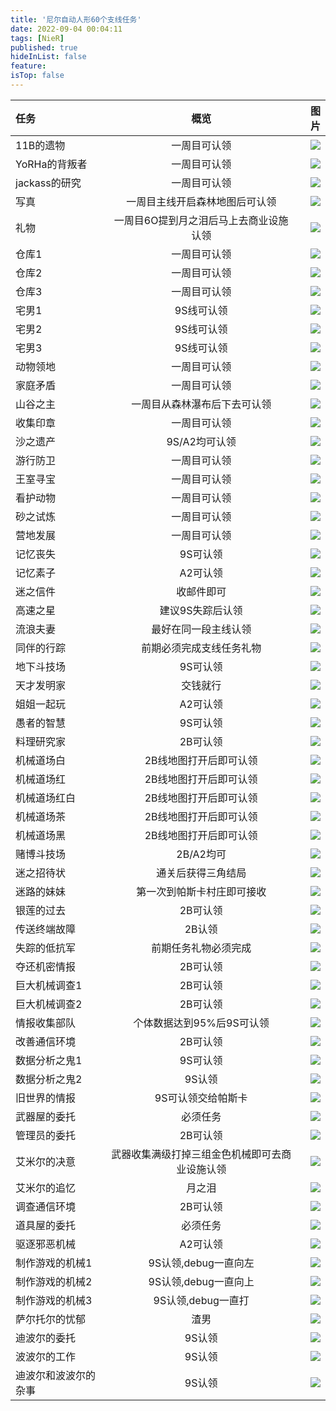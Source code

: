 ```yaml
---
title: '尼尔自动人形60个支线任务'
date: 2022-09-04 00:04:11
tags: [NieR]
published: true
hideInList: false
feature: 
isTop: false
---
```


|任务|概览|图片|
|:---|:---:|---:|
|11B的遗物|一周目可认领|![](https://raw.githubusercontent.com/zhangyiming748/zhangyiming748.github.io/master/img/NieR%E6%94%AF%E7%BA%BF%E4%BB%BB%E5%8A%A1/11B%E7%9A%84%E9%81%97%E7%89%A9.webp)|
|YoRHa的背叛者|一周目可认领|![](https://raw.githubusercontent.com/zhangyiming748/zhangyiming748.github.io/master/img/NieR%E6%94%AF%E7%BA%BF%E4%BB%BB%E5%8A%A1/YoRHa%E7%9A%84%E8%83%8C%E5%8F%9B%E8%80%85.webp)|
|jackass的研究|一周目可认领|![](https://raw.githubusercontent.com/zhangyiming748/zhangyiming748.github.io/master/img/NieR%E6%94%AF%E7%BA%BF%E4%BB%BB%E5%8A%A1/jackass%E7%9A%84%E7%A0%94%E7%A9%B6.webp)|
|写真|一周目主线开启森林地图后可认领|![](https://raw.githubusercontent.com/zhangyiming748/zhangyiming748.github.io/master/img/NieR%E6%94%AF%E7%BA%BF%E4%BB%BB%E5%8A%A1/%E5%86%99%E7%9C%9F.webp)|
|礼物|一周目6O提到月之泪后马上去商业设施认领|![](https://raw.githubusercontent.com/zhangyiming748/zhangyiming748.github.io/master/img/NieR%E6%94%AF%E7%BA%BF%E4%BB%BB%E5%8A%A1/%E7%A4%BC%E7%89%A9.webp)|
|仓库1|一周目可认领|![](https://raw.githubusercontent.com/zhangyiming748/zhangyiming748.github.io/master/img/NieR%E6%94%AF%E7%BA%BF%E4%BB%BB%E5%8A%A1/%E4%BB%93%E5%BA%931.webp)|
|仓库2|一周目可认领|![](https://raw.githubusercontent.com/zhangyiming748/zhangyiming748.github.io/master/img/NieR%E6%94%AF%E7%BA%BF%E4%BB%BB%E5%8A%A1/%E4%BB%93%E5%BA%932.webp)|
|仓库3|一周目可认领|![](https://raw.githubusercontent.com/zhangyiming748/zhangyiming748.github.io/master/img/NieR%E6%94%AF%E7%BA%BF%E4%BB%BB%E5%8A%A1/%E4%BB%93%E5%BA%933.webp)|
|宅男1|9S线可认领|![](https://raw.githubusercontent.com/zhangyiming748/zhangyiming748.github.io/master/img/NieR%E6%94%AF%E7%BA%BF%E4%BB%BB%E5%8A%A1/%E5%AE%85%E7%94%B71.webp)|
|宅男2|9S线可认领|![](https://raw.githubusercontent.com/zhangyiming748/zhangyiming748.github.io/master/img/NieR%E6%94%AF%E7%BA%BF%E4%BB%BB%E5%8A%A1/%E5%AE%85%E7%94%B72.webp)|
|宅男3|9S线可认领|![](https://raw.githubusercontent.com/zhangyiming748/zhangyiming748.github.io/master/img/NieR%E6%94%AF%E7%BA%BF%E4%BB%BB%E5%8A%A1/%E5%AE%85%E7%94%B73.webp)|
|动物领地|一周目可认领|![](https://raw.githubusercontent.com/zhangyiming748/zhangyiming748.github.io/master/img/NieR%E6%94%AF%E7%BA%BF%E4%BB%BB%E5%8A%A1/%E5%8A%A8%E7%89%A9%E9%A2%86%E5%9C%B0.webp)|
|家庭矛盾|一周目可认领|![](https://raw.githubusercontent.com/zhangyiming748/zhangyiming748.github.io/master/img/NieR%E6%94%AF%E7%BA%BF%E4%BB%BB%E5%8A%A1/%E5%AE%B6%E5%BA%AD%E7%9F%9B%E7%9B%BE.webp)|
|山谷之主|一周目从森林瀑布后下去可认领|![](https://raw.githubusercontent.com/zhangyiming748/zhangyiming748.github.io/master/img/NieR%E6%94%AF%E7%BA%BF%E4%BB%BB%E5%8A%A1/%E5%B1%B1%E8%B0%B7%E4%B9%8B%E4%B8%BB.webp)|
|收集印章|一周目可认领|![](https://raw.githubusercontent.com/zhangyiming748/zhangyiming748.github.io/master/img/NieR%E6%94%AF%E7%BA%BF%E4%BB%BB%E5%8A%A1/%E6%94%B6%E9%9B%86%E5%8D%B0%E7%AB%A0.webp)|
|沙之遗产|9S/A2均可认领|![](https://raw.githubusercontent.com/zhangyiming748/zhangyiming748.github.io/master/img/NieR%E6%94%AF%E7%BA%BF%E4%BB%BB%E5%8A%A1/%E6%B2%99%E4%B9%8B%E9%81%97%E4%BA%A7.webp)|
|游行防卫|一周目可认领|![](https://raw.githubusercontent.com/zhangyiming748/zhangyiming748.github.io/master/img/NieR%E6%94%AF%E7%BA%BF%E4%BB%BB%E5%8A%A1/%E6%B8%B8%E8%A1%8C%E9%98%B2%E5%8D%AB.webp)|
|王室寻宝|一周目可认领|![](https://raw.githubusercontent.com/zhangyiming748/zhangyiming748.github.io/master/img/NieR%E6%94%AF%E7%BA%BF%E4%BB%BB%E5%8A%A1/%E7%8E%8B%E5%AE%A4%E5%AF%BB%E5%AE%9D.webp)|
|看护动物|一周目可认领|![](https://raw.githubusercontent.com/zhangyiming748/zhangyiming748.github.io/master/img/NieR%E6%94%AF%E7%BA%BF%E4%BB%BB%E5%8A%A1/%E7%9C%8B%E6%8A%A4%E5%8A%A8%E7%89%A9.webp)|
|砂之试炼|一周目可认领|![](https://raw.githubusercontent.com/zhangyiming748/zhangyiming748.github.io/master/img/NieR%E6%94%AF%E7%BA%BF%E4%BB%BB%E5%8A%A1/%E7%A0%82%E4%B9%8B%E8%AF%95%E7%82%BC.webp)|
|营地发展|一周目可认领|![](https://raw.githubusercontent.com/zhangyiming748/zhangyiming748.github.io/master/img/NieR%E6%94%AF%E7%BA%BF%E4%BB%BB%E5%8A%A1/%E8%90%A5%E5%9C%B0%E5%8F%91%E5%B1%95.webp)|
|记忆丧失|9S可认领|![](https://raw.githubusercontent.com/zhangyiming748/zhangyiming748.github.io/master/img/NieR%E6%94%AF%E7%BA%BF%E4%BB%BB%E5%8A%A1/%E8%AE%B0%E5%BF%86%E4%B8%A7%E5%A4%B1.webp)|
|记忆素子|A2可认领|![](https://raw.githubusercontent.com/zhangyiming748/zhangyiming748.github.io/master/img/NieR%E6%94%AF%E7%BA%BF%E4%BB%BB%E5%8A%A1/%E8%AE%B0%E5%BF%86%E7%B4%A0%E5%AD%90.webp)|
|迷之信件|收邮件即可|![](https://raw.githubusercontent.com/zhangyiming748/zhangyiming748.github.io/master/img/NieR%E6%94%AF%E7%BA%BF%E4%BB%BB%E5%8A%A1/%E8%BF%B7%E4%B9%8B%E4%BF%A1%E4%BB%B6.webp)|
|高速之星|建议9S失踪后认领|![](https://raw.githubusercontent.com/zhangyiming748/zhangyiming748.github.io/master/img/NieR%E6%94%AF%E7%BA%BF%E4%BB%BB%E5%8A%A1/%E9%AB%98%E9%80%9F%E4%B9%8B%E6%98%9F.webp)|
|流浪夫妻|最好在同一段主线认领|![](https://raw.githubusercontent.com/zhangyiming748/zhangyiming748.github.io/master/img/NieR%E6%94%AF%E7%BA%BF%E4%BB%BB%E5%8A%A1/%E6%B5%81%E6%B5%AA%E5%A4%AB%E5%A6%BB1.webp)|
|同伴的行踪|前期必须完成支线任务礼物|![](https://raw.githubusercontent.com/zhangyiming748/zhangyiming748.github.io/master/img/NieR%E6%94%AF%E7%BA%BF%E4%BB%BB%E5%8A%A1/%E5%90%8C%E4%BC%B4%E7%9A%84%E8%A1%8C%E8%B8%AA.webp)|
|地下斗技场|9S可认领|![](https://raw.githubusercontent.com/zhangyiming748/zhangyiming748.github.io/master/img/NieR%E6%94%AF%E7%BA%BF%E4%BB%BB%E5%8A%A1/%E5%9C%B0%E4%B8%8B%E6%96%97%E6%8A%80%E5%9C%BA.webp)|
|天才发明家|交钱就行|![](https://raw.githubusercontent.com/zhangyiming748/zhangyiming748.github.io/master/img/NieR%E6%94%AF%E7%BA%BF%E4%BB%BB%E5%8A%A1/%E5%A4%A9%E6%89%8D%E5%8F%91%E6%98%8E%E5%AE%B6.webp)|
|姐姐一起玩|A2可认领|![](https://raw.githubusercontent.com/zhangyiming748/zhangyiming748.github.io/master/img/NieR%E6%94%AF%E7%BA%BF%E4%BB%BB%E5%8A%A1/%E5%A7%90%E5%A7%90%E4%B8%80%E8%B5%B7%E7%8E%A9.webp)|
|愚者的智慧|9S可认领|![](https://raw.githubusercontent.com/zhangyiming748/zhangyiming748.github.io/master/img/NieR%E6%94%AF%E7%BA%BF%E4%BB%BB%E5%8A%A1/%E6%84%9A%E8%80%85%E7%9A%84%E6%99%BA%E6%85%A7.webp)|
|料理研究家|2B可认领|![](https://raw.githubusercontent.com/zhangyiming748/zhangyiming748.github.io/master/img/NieR%E6%94%AF%E7%BA%BF%E4%BB%BB%E5%8A%A1/%E6%96%99%E7%90%86%E7%A0%94%E7%A9%B6%E5%AE%B6.webp)|
|机械道场白|2B线地图打开后即可认领|![](https://raw.githubusercontent.com/zhangyiming748/zhangyiming748.github.io/master/img/NieR%E6%94%AF%E7%BA%BF%E4%BB%BB%E5%8A%A1/%E6%9C%BA%E6%A2%B0%E9%81%93%E5%9C%BA%E7%99%BD.webp)|
|机械道场红|2B线地图打开后即可认领|![](https://raw.githubusercontent.com/zhangyiming748/zhangyiming748.github.io/master/img/NieR%E6%94%AF%E7%BA%BF%E4%BB%BB%E5%8A%A1/%E6%9C%BA%E6%A2%B0%E9%81%93%E5%9C%BA%E7%BA%A2.webp)|
|机械道场红白|2B线地图打开后即可认领|![](https://raw.githubusercontent.com/zhangyiming748/zhangyiming748.github.io/master/img/NieR%E6%94%AF%E7%BA%BF%E4%BB%BB%E5%8A%A1/%E6%9C%BA%E6%A2%B0%E9%81%93%E5%9C%BA%E7%BA%A2%E7%99%BD.webp)|
|机械道场茶|2B线地图打开后即可认领|![](https://raw.githubusercontent.com/zhangyiming748/zhangyiming748.github.io/master/img/NieR%E6%94%AF%E7%BA%BF%E4%BB%BB%E5%8A%A1/%E6%9C%BA%E6%A2%B0%E9%81%93%E5%9C%BA%E8%8C%B6.webp)|
|机械道场黑|2B线地图打开后即可认领|![](https://raw.githubusercontent.com/zhangyiming748/zhangyiming748.github.io/master/img/NieR%E6%94%AF%E7%BA%BF%E4%BB%BB%E5%8A%A1/%E6%9C%BA%E6%A2%B0%E9%81%93%E5%9C%BA%E9%BB%91.webp)|
|赌博斗技场|2B/A2均可|![](https://raw.githubusercontent.com/zhangyiming748/zhangyiming748.github.io/master/img/NieR%E6%94%AF%E7%BA%BF%E4%BB%BB%E5%8A%A1/%E8%B5%8C%E5%8D%9A%E6%96%97%E6%8A%80%E5%9C%BA.webp)|
|迷之招待状|通关后获得三角结局|![](https://raw.githubusercontent.com/zhangyiming748/zhangyiming748.github.io/master/img/NieR%E6%94%AF%E7%BA%BF%E4%BB%BB%E5%8A%A1/%E8%BF%B7%E4%B9%8B%E6%8B%9B%E5%BE%85%E7%8A%B6.webp)|
|迷路的妹妹|第一次到帕斯卡村庄即可接收|![](https://raw.githubusercontent.com/zhangyiming748/zhangyiming748.github.io/master/img/NieR%E6%94%AF%E7%BA%BF%E4%BB%BB%E5%8A%A1/%E8%BF%B7%E8%B7%AF%E7%9A%84%E5%A6%B9%E5%A6%B9.webp)|
|银莲的过去|2B可认领|![](https://raw.githubusercontent.com/zhangyiming748/zhangyiming748.github.io/master/img/NieR%E6%94%AF%E7%BA%BF%E4%BB%BB%E5%8A%A1/%E9%93%B6%E8%8E%B2%E7%9A%84%E8%BF%87%E5%8E%BB.webp)|
|传送终端故障|2B认领|![](https://raw.githubusercontent.com/zhangyiming748/zhangyiming748.github.io/master/img/NieR%E6%94%AF%E7%BA%BF%E4%BB%BB%E5%8A%A1/%E4%BC%A0%E9%80%81%E7%BB%88%E7%AB%AF%E6%95%85%E9%9A%9C.webp)|
|失踪的低抗军|前期任务礼物必须完成|![](https://raw.githubusercontent.com/zhangyiming748/zhangyiming748.github.io/master/img/NieR%E6%94%AF%E7%BA%BF%E4%BB%BB%E5%8A%A1/%E5%A4%B1%E8%B8%AA%E7%9A%84%E4%BD%8E%E6%8A%97%E5%86%9B.webp)|
|夺还机密情报|2B可认领|![](https://raw.githubusercontent.com/zhangyiming748/zhangyiming748.github.io/master/img/NieR%E6%94%AF%E7%BA%BF%E4%BB%BB%E5%8A%A1/%E5%A4%BA%E8%BF%98%E6%9C%BA%E5%AF%86%E6%83%85%E6%8A%A5.webp)|
|巨大机械调查1|2B可认领|![](https://raw.githubusercontent.com/zhangyiming748/zhangyiming748.github.io/master/img/NieR%E6%94%AF%E7%BA%BF%E4%BB%BB%E5%8A%A1/%E5%B7%A8%E5%A4%A7%E6%9C%BA%E6%A2%B0%E8%B0%83%E6%9F%A51.webp)|
|巨大机械调查2|2B可认领|![](https://raw.githubusercontent.com/zhangyiming748/zhangyiming748.github.io/master/img/NieR%E6%94%AF%E7%BA%BF%E4%BB%BB%E5%8A%A1/%E5%B7%A8%E5%A4%A7%E6%9C%BA%E6%A2%B0%E8%B0%83%E6%9F%A52.webp)|
|情报收集部队|个体数据达到95%后9S可认领|![](https://raw.githubusercontent.com/zhangyiming748/zhangyiming748.github.io/master/img/NieR%E6%94%AF%E7%BA%BF%E4%BB%BB%E5%8A%A1/%E6%83%85%E6%8A%A5%E6%94%B6%E9%9B%86%E9%83%A8%E9%98%9F.webp)|
|改善通信环境|2B可认领|![](https://raw.githubusercontent.com/zhangyiming748/zhangyiming748.github.io/master/img/NieR%E6%94%AF%E7%BA%BF%E4%BB%BB%E5%8A%A1/%E6%94%B9%E5%96%84%E9%80%9A%E4%BF%A1%E7%8E%AF%E5%A2%83.webp)|
|数据分析之鬼1|9S可认领|![](https://raw.githubusercontent.com/zhangyiming748/zhangyiming748.github.io/master/img/NieR%E6%94%AF%E7%BA%BF%E4%BB%BB%E5%8A%A1/%E6%95%B0%E6%8D%AE%E5%88%86%E6%9E%90%E4%B9%8B%E9%AC%BC1.webp)|
|数据分析之鬼2|9S认领|![](https://raw.githubusercontent.com/zhangyiming748/zhangyiming748.github.io/master/img/NieR%E6%94%AF%E7%BA%BF%E4%BB%BB%E5%8A%A1/%E6%95%B0%E6%8D%AE%E5%88%86%E6%9E%90%E4%B9%8B%E9%AC%BC2.webp)|
|旧世界的情报|9S可认领交给帕斯卡|![](https://raw.githubusercontent.com/zhangyiming748/zhangyiming748.github.io/master/img/NieR%E6%94%AF%E7%BA%BF%E4%BB%BB%E5%8A%A1/%E6%97%A7%E4%B8%96%E7%95%8C%E7%9A%84%E6%83%85%E6%8A%A5.webp)|
|武器屋的委托|必须任务|![](https://raw.githubusercontent.com/zhangyiming748/zhangyiming748.github.io/master/img/NieR%E6%94%AF%E7%BA%BF%E4%BB%BB%E5%8A%A1/%E6%AD%A6%E5%99%A8%E5%B1%8B%E7%9A%84%E5%A7%94%E6%89%98.webp)|
|管理员的委托|2B可认领|![](https://raw.githubusercontent.com/zhangyiming748/zhangyiming748.github.io/master/img/NieR%E6%94%AF%E7%BA%BF%E4%BB%BB%E5%8A%A1/%E7%AE%A1%E7%90%86%E5%91%98%E7%9A%84%E5%A7%94%E6%89%98.webp)|
|艾米尔的决意|武器收集满级打掉三组金色机械即可去商业设施认领|![](https://raw.githubusercontent.com/zhangyiming748/zhangyiming748.github.io/master/img/NieR%E6%94%AF%E7%BA%BF%E4%BB%BB%E5%8A%A1/%E8%89%BE%E7%B1%B3%E5%B0%94%E7%9A%84%E5%86%B3%E6%84%8F.webp)|
|艾米尔的追忆|月之泪|![](https://raw.githubusercontent.com/zhangyiming748/zhangyiming748.github.io/master/img/NieR%E6%94%AF%E7%BA%BF%E4%BB%BB%E5%8A%A1/%E8%89%BE%E7%B1%B3%E5%B0%94%E7%9A%84%E8%BF%BD%E5%BF%86.webp)|
|调查通信环境|2B可认领|![](https://raw.githubusercontent.com/zhangyiming748/zhangyiming748.github.io/master/img/NieR%E6%94%AF%E7%BA%BF%E4%BB%BB%E5%8A%A1/%E8%B0%83%E6%9F%A5%E9%80%9A%E4%BF%A1%E7%8E%AF%E5%A2%83.webp)|
|道具屋的委托|必须任务|![](https://raw.githubusercontent.com/zhangyiming748/zhangyiming748.github.io/master/img/NieR%E6%94%AF%E7%BA%BF%E4%BB%BB%E5%8A%A1/%E9%81%93%E5%85%B7%E5%B1%8B%E7%9A%84%E5%A7%94%E6%89%98.webp)|
|驱逐邪恶机械|A2可认领|![](https://raw.githubusercontent.com/zhangyiming748/zhangyiming748.github.io/master/img/NieR%E6%94%AF%E7%BA%BF%E4%BB%BB%E5%8A%A1/%E9%A9%B1%E9%80%90%E9%82%AA%E6%81%B6%E6%9C%BA%E6%A2%B0.webp  )|
|制作游戏的机械1|9S认领,debug一直向左|![](https://raw.githubusercontent.com/zhangyiming748/zhangyiming748.github.io/master/img/NieR%E6%94%AF%E7%BA%BF%E4%BB%BB%E5%8A%A1/%E5%88%B6%E4%BD%9C%E6%B8%B8%E6%88%8F%E7%9A%84%E6%9C%BA%E6%A2%B01.webp)|
|制作游戏的机械2|9S认领,debug一直向上|![](https://raw.githubusercontent.com/zhangyiming748/zhangyiming748.github.io/master/img/NieR%E6%94%AF%E7%BA%BF%E4%BB%BB%E5%8A%A1/%E5%88%B6%E4%BD%9C%E6%B8%B8%E6%88%8F%E7%9A%84%E6%9C%BA%E6%A2%B02.webp)|
|制作游戏的机械3|9S认领,debug一直打|![](https://raw.githubusercontent.com/zhangyiming748/zhangyiming748.github.io/master/img/NieR%E6%94%AF%E7%BA%BF%E4%BB%BB%E5%8A%A1/%E5%88%B6%E4%BD%9C%E6%B8%B8%E6%88%8F%E7%9A%84%E6%9C%BA%E6%A2%B03.webp)|
|萨尔托尔的忧郁|渣男|![](https://raw.githubusercontent.com/zhangyiming748/zhangyiming748.github.io/master/img/NieR%E6%94%AF%E7%BA%BF%E4%BB%BB%E5%8A%A1/%E8%90%A8%E5%B0%94%E6%89%98%E5%B0%94%E7%9A%84%E5%BF%A7%E9%83%81.webp)|
|迪波尔的委托|9S认领|![](https://raw.githubusercontent.com/zhangyiming748/zhangyiming748.github.io/master/img/NieR%E6%94%AF%E7%BA%BF%E4%BB%BB%E5%8A%A1/%E8%BF%AA%E6%B3%A2%E5%B0%94%E7%9A%84%E5%A7%94%E6%89%98.webp)|
|波波尔的工作|9S认领|![](https://raw.githubusercontent.com/zhangyiming748/zhangyiming748.github.io/master/img/NieR%E6%94%AF%E7%BA%BF%E4%BB%BB%E5%8A%A1/%E6%B3%A2%E6%B3%A2%E5%B0%94%E7%9A%84%E5%B7%A5%E4%BD%9C.webp)|
|迪波尔和波波尔的杂事|9S认领|![](https://raw.githubusercontent.com/zhangyiming748/zhangyiming748.github.io/master/img/NieR%E6%94%AF%E7%BA%BF%E4%BB%BB%E5%8A%A1/%E8%BF%AA%E6%B3%A2%E5%B0%94%E5%92%8C%E6%B3%A2%E6%B3%A2%E5%B0%94%E7%9A%84%E6%9D%82%E4%BA%8B.webp)|
